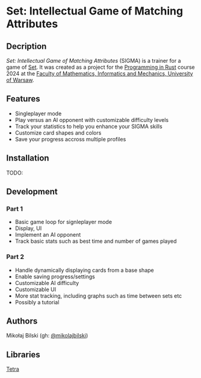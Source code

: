 # Set: Intellectual Game of Matching Attributes

## Decription

*Set: Intellectual Game of Matching Attributes* (SIGMA) is a trainer for a game of [Set](https://en.wikipedia.org/wiki/Set_(card_game)). It was created as a project for the [Programming in Rust](https://github.com/mimuw-jnp2-rust) course 2024 at the [Faculty of Mathematics, Informatics and Mechanics, University of Warsaw](https://www.mimuw.edu.pl/en/).

## Features

- Singleplayer mode
- Play versus an AI opponent with customizable difficulty levels
- Track your statistics to help you enhance your SIGMA skills
- Customize card shapes and colors
- Save your progress accross multiple profiles

## Installation

TODO:

## Development

### Part 1

- Basic game loop for signleplayer mode
- Display, UI
- Implement an AI opponent
- Track basic stats such as best time and number of games played

### Part 2

- Handle dynamically displaying cards from a base shape
- Enable saving progress/settings
- Customizable AI difficulty
- Customizable UI
- More stat tracking, including graphs such as time between sets etc
- Possibly a tutorial

## Authors

Mikołaj Bilski (gh: [@mikolajbilski](https://github.com/mikolajbilski))

## Libraries

[Tetra](https://github.com/17cupsofcoffee/Tetra)